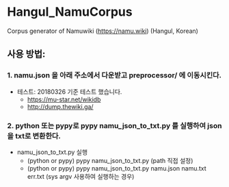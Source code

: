 # Hangul_NamuCorpus
Corpus generator of Namuwiki (https://namu.wiki) (Hangul, Korean)

## 사용 방법: 

### 1. namu.json 을 아래 주소에서 다운받고 preprocessor/ 에 이동시킨다.
* 테스트: 20180326 기준 테스트 했습니다.
  + https://mu-star.net/wikidb 
  + http://dump.thewiki.ga/


### 2. python 또는 pypy로 pypy namu_json_to_txt.py 를 실행하여 json을 txt로 변환한다.
* namu_json_to_txt.py 실행
  + (python or pypy) pypy namu_json_to_txt.py (path 직접 설정)
  + (python or pypy) pypy namu_json_to_txt.py namu.json namu.txt err.txt (sys argv 사용하여 실행하는 경우)

